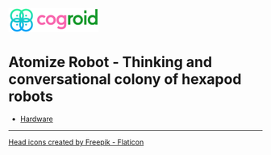 [![cogroid.com](https://github.com/cogroid/resources/raw/main/images/banner/cogroid-48.png)](https://cogroid.com)

# Atomize Robot - Thinking and conversational colony of hexapod robots

* [Hardware](hardware/README.md)

---
[Head icons created by Freepik - Flaticon](https://www.flaticon.com/free-icons/head)
